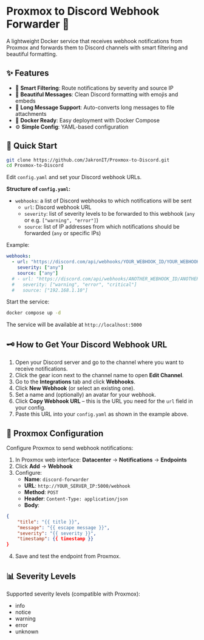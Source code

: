 # Proxmox to Discord Webhook Forwarder 🚀

A lightweight Docker service that receives webhook notifications from Proxmox and forwards them to Discord channels with smart filtering and beautiful formatting.

## ✨ Features

- 🎯 **Smart Filtering**: Route notifications by severity and source IP
- 📝 **Beautiful Messages**: Clean Discord formatting with emojis and embeds
- 📎 **Long Message Support**: Auto-converts long messages to file attachments
- 🐳 **Docker Ready**: Easy deployment with Docker Compose
- ⚙️ **Simple Config**: YAML-based configuration

## 🚀 Quick Start

```bash
git clone https://github.com/JakronIT/Proxmox-to-Discord.git
cd Proxmox-to-Discord
```

Edit `config.yaml` and set your Discord webhook URLs.

**Structure of `config.yaml`:**

- `webhooks`: a list of Discord webhooks to which notifications will be sent
    - `url`: Discord webhook URL
    - `severity`: list of severity levels to be forwarded to this webhook (`any` or e.g. `["warning", "error"]`)
    - `source`: list of IP addresses from which notifications should be forwarded (`any` or specific IPs)

Example:

```yaml
webhooks:
  - url: "https://discord.com/api/webhooks/YOUR_WEBHOOK_ID/YOUR_WEBHOOK_TOKEN"
    severity: ["any"]
    source: ["any"]
  # - url: "https://discord.com/api/webhooks/ANOTHER_WEBHOOK_ID/ANOTHER_WEBHOOK_TOKEN"
  #   severity: ["warning", "error", "critical"]
  #   source: ["192.168.1.10"]
```

Start the service:

```bash
docker compose up -d
```

The service will be available at `http://localhost:5000`

## 🗝️ How to Get Your Discord Webhook URL

1. Open your Discord server and go to the channel where you want to receive notifications.
2. Click the gear icon next to the channel name to open **Edit Channel**.
3. Go to the **Integrations** tab and click **Webhooks**.
4. Click **New Webhook** (or select an existing one).
5. Set a name and (optionally) an avatar for your webhook.
6. Click **Copy Webhook URL** – this is the URL you need for the `url` field in your config.
7. Paste this URL into your `config.yaml` as shown in the example above.

## 🔧 Proxmox Configuration

Configure Proxmox to send webhook notifications:

1. In Proxmox web interface: **Datacenter** → **Notifications** → **Endpoints**
2. Click **Add** → **Webhook**
3. Configure:
   - **Name**: `discord-forwarder`
   - **URL**: `http://YOUR_SERVER_IP:5000/webhook`
   - **Method**: `POST`
   - **Header**: `Content-Type: application/json`
   - **Body**:

```json
{
    "title": "{{ title }}",
    "message": "{{ escape message }}",
    "severity": "{{ severity }}",
    "timestamp": {{ timestamp }}
}
```

4. Save and test the endpoint from Proxmox.

## 📊 Severity Levels

Supported severity levels (compatible with Proxmox):

- info
- notice
- warning
- error
- unknown
